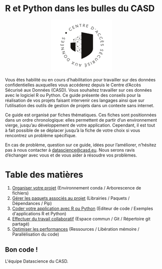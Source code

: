 # R et Python dans les bulles du CASD

<center><img src="/assets/images/casd.png" alt="logo_casd" style="width:200px;"/></center>

Vous êtes habilité ou en cours d’habilitation pour travailler sur des données confidentielles auxquelles vous accéderez depuis le Centre d’Accès Sécurisé aux Données (CASD). Vous souhaitez travailler sur ces données avec le logiciel R ou Python. Ce guide présente des conseils pour la réalisation de vos projets faisant intervenir ces langages ainsi que sur l’utilisation des outils de gestion de projets dans un contexte sans internet.

Ce guide est organisé par fiches thématiques. Ces fiches sont positionnées dans un ordre chronologique: elles permettent de partir d’un environnement vierge, jusqu’au développement de votre application. Cependant, il est tout à fait possible de se déplacer jusqu’à la fiche de votre choix si vous rencontrez un problème spécifique.

En cas de problème, question sur ce guide, idées pour l’améliorer, n’hésitez pas à nous contacter à [datascience@casd.eu](mailto:datascience@casd.eu). Nous serons ravis d’échanger avec vous et de vous aider à résoudre vos problèmes.

# Table des matières

1. [Organiser votre projet](chapters/1_organise.md) (Environnement conda / Arborescence de fichiers)
2. [Gérer les paquets associés au projet](chapters/2_packages.md) (Librairies / Paquets / Dépendances / Pip)
3. [Coder votre application avec R ou Python](chapters/3_code.md) (Editeur de code / Exemples d'applications R et Python)
4. [Effectuer du travail collaboratif](chapters/4_collaborate.md) (Espace commun / Git / Répertoire git partagé)
5. [Optimiser les performances](chapters/5_performance.md) (Ressources / Libération mémoire / Parallélisation du code)

## Bon code !

L'équipe Datascience du CASD.
